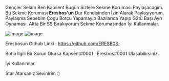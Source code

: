 Gençler Selam Ben Kapsent Bugün Sizlere Sekme Koruması Paylaşacagım.
Bu Sekme Koruması **Eresbos'un** Dur Kendisinden İzin Alarak Paylaşıyorum.
Paylaşma Sebebim Çogu Botçu Yapamayıp Bazılarıda Yapıp G2tü Başı Ayrı Oynaması.
Altta Bir SS Bırakıyorum Sekme Korumasından İyi Kullanmalar.

![image](https://cdn.discordapp.com/attachments/932613843643945023/932627599157522493/Screenshot_17.png)
![image](https://cdn.discordapp.com/attachments/932613843643945023/932628607111667782/Screenshot_18.png)

Eresbosun Github Linki : https://github.com/ERESB0S;

Botla İlgili Bir Sorun Olursa Kapsênt#0001 , Eresbos#0001 Ulaşabilirsiniz.

İyi Kullanımlar.

Star Atarsanız Sevinirim :)
